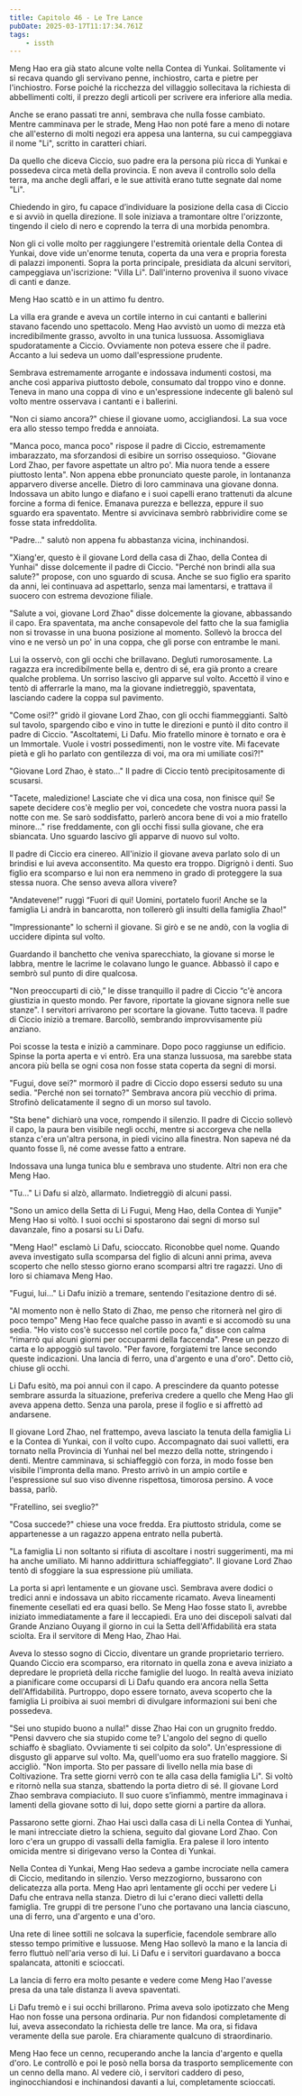 ```yaml
---
title: Capitolo 46 - Le Tre Lance
pubDate: 2025-03-17T11:17:34.761Z
tags:
    - issth
---
```



Meng Hao era già stato alcune volte nella Contea di Yunkai. Solitamente vi si recava quando gli servivano penne, inchiostro, carta e pietre per l'inchiostro. Forse poiché la ricchezza del villaggio sollecitava la richiesta di abbellimenti colti, il prezzo degli articoli per scrivere era inferiore alla media.


Anche se erano passati tre anni, sembrava che nulla fosse cambiato. Mentre camminava per le strade, Meng Hao non poté fare a meno di notare che all'esterno di molti negozi era appesa una lanterna, su cui campeggiava il nome "Li", scritto in caratteri chiari.


Da quello che diceva Ciccio, suo padre era la persona più ricca di Yunkai e possedeva circa metà della provincia. E non aveva il controllo solo della terra, ma anche degli affari, e le sue attività erano tutte segnate dal nome "Li".


Chiedendo in giro, fu capace d’individuare la posizione della casa di Ciccio e si avviò in quella direzione. Il sole iniziava a tramontare oltre l'orizzonte, tingendo il cielo di nero e coprendo la terra di una morbida penombra.


Non gli ci volle molto per raggiungere l'estremità orientale della Contea di Yunkai, dove vide un'enorme tenuta, coperta da una vera e propria foresta di palazzi imponenti. Sopra la porta principale, presidiata da alcuni servitori, campeggiava un'iscrizione: "Villa Li". Dall'interno proveniva il suono vivace di canti e danze.


Meng Hao scattò e in un attimo fu dentro.


La villa era grande e aveva un cortile interno in cui cantanti e ballerini stavano facendo uno spettacolo. Meng Hao avvistò un uomo di mezza età incredibilmente grasso, avvolto in una tunica lussuosa. Assomigliava spudoratamente a Ciccio. Ovviamente non poteva essere che il padre. Accanto a lui sedeva un uomo dall'espressione prudente.


Sembrava estremamente arrogante e indossava indumenti costosi, ma anche così appariva piuttosto debole, consumato dal troppo vino e donne. Teneva in mano  una coppa di vino e un'espressione indecente gli balenò sul volto mentre osservava i cantanti e i ballerini.


"Non ci siamo ancora?" chiese il giovane uomo, accigliandosi. La sua voce era allo stesso tempo fredda e annoiata.


"Manca poco, manca poco" rispose il padre di Ciccio, estremamente imbarazzato, ma sforzandosi di esibire un sorriso ossequioso. "Giovane Lord Zhao, per favore aspettate un altro po'. Mia nuora tende a essere piuttosto lenta". Non appena ebbe pronunciato queste parole, in lontananza apparvero diverse ancelle. Dietro di loro camminava una giovane donna. Indossava un abito lungo e diafano e i suoi capelli erano trattenuti da alcune forcine a forma di fenice. Emanava purezza e bellezza, eppure il suo sguardo era spaventato. Mentre si avvicinava sembrò rabbrividire come se fosse stata infreddolita.


"Padre..." salutò non appena fu abbastanza vicina, inchinandosi.


"Xiang'er, questo è il giovane Lord della casa di Zhao, della Contea di Yunhai" disse dolcemente il padre di Ciccio. "Perché non brindi alla sua salute?" propose, con uno sguardo di scusa. Anche se suo figlio era sparito da anni, lei continuava ad aspettarlo, senza mai lamentarsi, e trattava il suocero con estrema devozione filiale.


"Salute a voi, giovane Lord Zhao" disse dolcemente la giovane, abbassando il capo. Era spaventata, ma anche consapevole del fatto che la sua famiglia non si trovasse in una buona posizione al momento. Sollevò la brocca del vino e ne versò un po' in una coppa, che gli porse con entrambe le mani.


Lui la osservò, con gli occhi che brillavano. Deglutì rumorosamente. La ragazza era incredibilmente bella e, dentro di sé, era già pronto a creare qualche problema. Un sorriso lascivo gli apparve sul volto. Accettò il vino e tentò di afferrarle la mano, ma la giovane indietreggiò, spaventata, lasciando cadere la coppa sul pavimento.


"Come osi!?" gridò il giovane Lord Zhao, con gli occhi fiammeggianti. Saltò sul tavolo, spargendo cibo e vino in tutte le direzioni e puntò il dito contro il padre di Ciccio. "Ascoltatemi, Li Dafu. Mio fratello minore è tornato e ora è un Immortale. Vuole i vostri possedimenti, non le vostre vite. Mi facevate pietà e gli ho parlato con gentilezza di voi, ma ora mi umiliate così?!"


"Giovane Lord Zhao, è stato..." Il padre di Ciccio tentò precipitosamente di scusarsi.


"Tacete, maledizione! Lasciate che vi dica una cosa, non finisce qui! Se sapete decidere cos'è meglio per voi, concedete che vostra nuora passi la notte con me. Se sarò soddisfatto, parlerò ancora bene di voi a mio fratello minore..." rise freddamente, con gli occhi fissi sulla giovane, che era sbiancata. Uno sguardo lascivo gli apparve di nuovo sul volto.


Il padre di Ciccio era cinereo. All'inizio il giovane aveva parlato solo di un brindisi e lui aveva acconsentito. Ma questo era troppo. Digrignò i denti. Suo figlio era scomparso e lui non era nemmeno in grado di proteggere la sua stessa nuora. Che senso aveva allora vivere?


"Andatevene!” ruggì “Fuori di qui! Uomini, portatelo fuori! Anche se la famiglia Li andrà in bancarotta, non tollererò gli insulti della famiglia Zhao!"


"Impressionante" lo schernì il giovane. Si girò e se ne andò, con la voglia di uccidere dipinta sul volto.


Guardando il banchetto che veniva sparecchiato, la giovane si morse le labbra, mentre le lacrime le colavano lungo le guance. Abbassò il capo e sembrò sul punto di dire qualcosa.


"Non preoccuparti di ciò,” le disse tranquillo il padre di Ciccio “c'è ancora giustizia in questo mondo. Per favore, riportate la giovane signora nelle sue stanze". I servitori arrivarono per scortare la giovane. Tutto taceva. Il padre di Ciccio iniziò a tremare. Barcollò, sembrando improvvisamente più anziano.


Poi scosse la testa e iniziò a camminare. Dopo poco raggiunse un edificio. Spinse la porta aperta e vi entrò. Era una stanza lussuosa, ma sarebbe stata ancora più bella se ogni cosa non fosse stata coperta da segni di morsi.


"Fugui, dove sei?" mormorò il padre di Ciccio dopo essersi seduto su una sedia. "Perché non sei tornato?" Sembrava ancora più vecchio di prima. Strofinò delicatamente il segno di un morso sul tavolo.


"Sta bene" dichiarò una voce, rompendo il silenzio. Il padre di Ciccio sollevò il capo, la paura ben visibile negli occhi, mentre si accorgeva che nella stanza c'era un'altra persona, in piedi vicino alla finestra. Non sapeva né da quanto fosse lì, né come avesse fatto a entrare.


Indossava una lunga tunica blu e sembrava uno studente. Altri non era che Meng Hao.


"Tu..." Li Dafu si alzò, allarmato. Indietreggiò di alcuni passi.


"Sono un amico della Setta di Li Fugui, Meng Hao, della Contea di Yunjie" Meng Hao si voltò. I suoi occhi si spostarono dai segni di morso sul davanzale, fino a posarsi su Li Dafu.


"Meng Hao!" esclamò Li Dafu, scioccato. Riconobbe quel nome. Quando aveva investigato sulla scomparsa del figlio di alcuni anni prima, aveva scoperto che nello stesso giorno erano scomparsi altri tre ragazzi. Uno di loro si chiamava Meng Hao.


"Fugui, lui..." Li Dafu iniziò a tremare, sentendo l'esitazione dentro di sé.


"Al momento non è nello Stato di Zhao, me penso che ritornerà nel giro di poco tempo" Meng Hao fece qualche passo in avanti e si accomodò su una sedia. "Ho visto cos'è successo nel cortile poco fa,” disse con calma “rimarrò qui alcuni giorni per occuparmi della faccenda". Prese un pezzo di carta e lo appoggiò sul tavolo. "Per favore, forgiatemi tre lance secondo queste indicazioni. Una lancia di ferro, una d'argento e una d'oro". Detto ciò, chiuse gli occhi.


Li Dafu esitò, ma poi annuì con il capo. A prescindere da quanto potesse sembrare assurda la situazione, preferiva credere a quello che Meng Hao gli aveva appena detto. Senza una parola, prese il foglio e si affrettò ad andarsene.


Il giovane Lord Zhao, nel frattempo, aveva lasciato la tenuta della famiglia Li e la Contea di Yunkai, con il volto cupo. Accompagnato dai suoi valletti, era tornato nella Provincia di Yunhai nel bel mezzo della notte, stringendo i denti. Mentre camminava, si schiaffeggiò con forza, in modo fosse ben visibile l'impronta della mano. Presto arrivò in un ampio cortile e l'espressione sul suo viso divenne rispettosa, timorosa persino. A voce bassa, parlò.


"Fratellino, sei sveglio?"


"Cosa succede?" chiese una voce fredda. Era piuttosto stridula, come se appartenesse a un ragazzo appena entrato nella pubertà.


"La famiglia Li non soltanto si rifiuta di ascoltare i nostri suggerimenti, ma mi ha anche umiliato. Mi hanno addirittura schiaffeggiato". Il giovane Lord Zhao tentò di sfoggiare la sua espressione più umiliata.


La porta si aprì lentamente e un giovane uscì. Sembrava avere dodici o tredici anni e indossava un abito riccamente ricamato. Aveva lineamenti finemente cesellati ed era quasi bello. Se Meng Hao fosse stato lì, avrebbe iniziato immediatamente a fare il leccapiedi. Era uno dei discepoli salvati dal Grande Anziano Ouyang il giorno in cui la Setta dell'Affidabilità era stata sciolta. Era il servitore di Meng Hao, Zhao Hai.


Aveva lo stesso sogno di Ciccio, diventare un grande proprietario terriero. Quando Ciccio era scomparso, era ritornato in quella zona e aveva iniziato a depredare le proprietà della ricche famiglie del luogo. In realtà aveva iniziato a pianificare come occuparsi di Li Dafu quando era ancora nella Setta dell'Affidabilità. Purtroppo, dopo essere tornato, aveva scoperto che la famiglia Li proibiva ai suoi membri di divulgare informazioni sui beni che possedeva.


"Sei uno stupido buono a nulla!" disse Zhao Hai con un grugnito freddo. "Pensi davvero che sia stupido come te? L'angolo del segno di quello schiaffo è sbagliato. Ovviamente ti sei colpito da solo". Un'espressione di disgusto gli apparve sul volto. Ma, quell'uomo era suo fratello maggiore. Si accigliò. "Non importa. Sto per passare di livello nella mia base di Coltivazione. Tra sette giorni verrò con te alla casa della famiglia Li". Si voltò e ritornò nella sua stanza, sbattendo la porta dietro di sé. Il giovane Lord Zhao sembrava compiaciuto. Il suo cuore s’infiammò, mentre immaginava i lamenti della giovane sotto di lui, dopo sette giorni a partire da allora.


Passarono sette giorni. Zhao Hai uscì dalla casa di Li nella Contea di Yunhai, le mani intrecciate dietro la schiena, seguito dal giovane Lord Zhao. Con loro c'era un gruppo di vassalli della famiglia. Era palese il loro intento omicida mentre si dirigevano verso la Contea di Yunkai.


Nella Contea di Yunkai, Meng Hao sedeva a gambe incrociate nella camera di Ciccio, meditando in silenzio. Verso mezzogiorno, bussarono con delicatezza alla porta. Meng Hao aprì lentamente gli occhi per vedere Li Dafu che entrava nella stanza. Dietro di lui c'erano dieci valletti della famiglia. Tre gruppi di tre persone l'uno che portavano una lancia ciascuno, una di ferro, una d'argento e una d'oro.


Una rete di linee sottili ne solcava la superficie, facendole sembrare allo stesso tempo primitive e lussuose. Meng Hao sollevò la mano e la lancia di ferro fluttuò nell'aria verso di lui. Li Dafu e i servitori guardavano a bocca spalancata, attoniti e scioccati.


La lancia di ferro era molto pesante e vedere come Meng Hao l'avesse presa da una tale distanza li aveva spaventati.


Li Dafu tremò e i sui occhi brillarono. Prima aveva solo ipotizzato che Meng Hao non fosse una persona ordinaria. Pur non fidandosi completamente di lui, aveva assecondato la richiesta delle tre lance. Ma ora, si fidava veramente della sue parole. Era chiaramente qualcuno di straordinario.


Meng Hao fece un cenno, recuperando anche la lancia d'argento e quella d'oro. Le controllò e poi le posò nella borsa da trasporto semplicemente con un cenno della mano. Al vedere ciò, i servitori caddero di peso, inginocchiandosi e inchinandosi davanti a lui, completamente scioccati.
                                


                                



